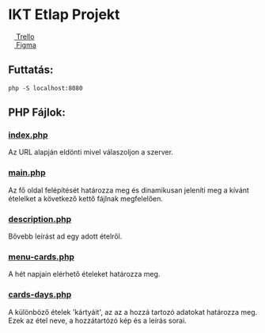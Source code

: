 # IKT Etlap Projekt

[<img src="https://trello.com/favicon.ico" width="12"/> Trello](https://trello.com/b/OK3465So/ikt-etlap)\
[<img src="https://static.figma.com/app/icon/1/favicon.svg" width="12"/> Figma](https://www.figma.com/file/npwXQoPwjioLEQvZrfqbXX/Web-Project-0)

## Futtatás:
`php -S localhost:8080`

## PHP Fájlok:

### [index.php](./index.php)
Az URL alapján eldönti mivel válaszoljon a szerver.

### [main.php](./pages/main.php)
Az fő oldal felépítését határozza meg és dinamikusan jeleníti meg a kívánt ételelket a következő kettő fájlnak megfelelően.

### [description.php](./pages/description.php)
Bővebb leírást ad egy adott ételről.

### [menu-cards.php](./data/menu-cards.php)
A hét napjain elérhető ételeket határozza meg.

### [cards-days.php](./data/cards-days.php)
A különböző ételek 'kártyáit', az az a hozzá tartozó adatokat határozza meg.\
Ezek az étel neve, a hozzátartózó kép és a leírás sorai.
